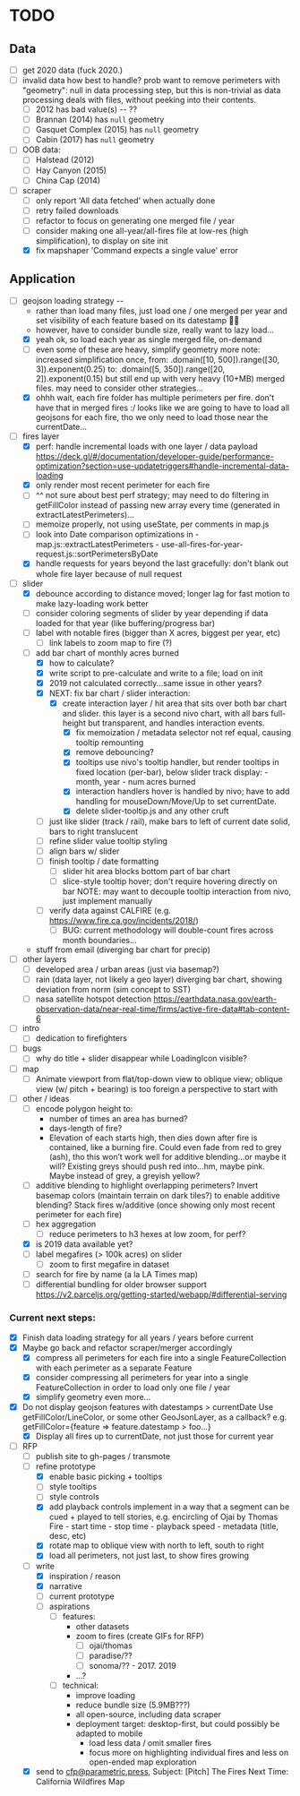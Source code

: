 # TODO

## Data

- [ ] get 2020 data (fuck 2020.)
- [ ] invalid data
      how best to handle? prob want to remove perimeters with "geometry": null
      in data processing step, but this is non-trivial as data processing deals
      with files, without peeking into their contents.
  - [ ] 2012 has bad value(s) -- ??
  - [ ] Brannan (2014) has `null` geometry
  - [ ] Gasquet Complex (2015) has `null` geometry
  - [ ] Cabin (2017) has `null` geometry
- [ ] OOB data:
  - [ ] Halstead (2012)
  - [ ] Hay Canyon (2015)
  - [ ] China Cap (2014)
- [ ] scraper
  - [ ] only report 'All data fetched' when actually done
  - [ ] retry failed downloads
  - [ ] refactor to focus on generating one merged file / year
  - [ ] consider making one all-year/all-fires file at low-res (high simplification),
        to display on site init
  - [x] fix mapshaper 'Command expects a single value' error

## Application

- [ ] geojson loading strategy --
  - rather than load many files, just load one / one merged per year
    and set visibility of each feature based on its datestamp 🤦‍♀️
  - however, have to consider bundle size, really want to lazy load...
  - [x] yeah ok, so load each year as single merged file, on-demand
  - [ ] even some of these are heavy, simplify geometry more
        note: increased simplification once,
        from: .domain([10, 500]).range([30, 3]).exponent(0.25)
        to: .domain([5, 350]).range([20, 2]).exponent(0.15)
        but still end up with very heavy (10+MB) merged files.
        may need to consider other strategies...
  - [x] ohhh wait, each fire folder has multiple perimeters per fire.
        don't have that in merged fires :/
        looks like we are going to have to load all geojsons for each fire,
        tho we only need to load those near the currentDate...
- [ ] fires layer
  - [x] perf: handle incremental loads with one layer / data payload
        https://deck.gl/#/documentation/developer-guide/performance-optimization?section=use-updatetriggers#handle-incremental-data-loading
  - [x] only render most recent perimeter for each fire
  - [ ] ^^ not sure about best perf strategy; may need to do filtering
        in getFillColor instead of passing new array every time
        (generated in extractLatestPerimeters)...
  - [ ] memoize properly, not using useState, per comments in map.js
  - [ ] look into Date comparison optimizations in - map.js::extractLatestPerimeters - use-all-fires-for-year-request.js::sortPerimetersByDate
  - [x] handle requests for years beyond the last gracefully:
        don't blank out whole fire layer because of null request
- [ ] slider
  - [x] debounce according to distance moved; longer lag for fast motion to make lazy-loading work better
  - [ ] consider coloring segments of slider by year depending if data loaded for that year (like buffering/progress bar)
  - [ ] label with notable fires (bigger than X acres, biggest per year, etc)
    - [ ] link labels to zoom map to fire (?)
  - [ ] add bar chart of monthly acres burned
    - [x] how to calculate?
    - [x] write script to pre-calculate and write to a file; load on init
    - [x] 2019 not calculated correctly...same issue in other years?
    - [x] NEXT: fix bar chart / slider interaction:
      - [x] create interaction layer / hit area that sits over both bar chart and slider. this layer is a second nivo chart, with all bars full-height but transparent, and handles interaction events.
        - [x] fix memoization / metadata selector not ref equal, causing tooltip remounting
        - [x] remove debouncing?
        - [x] tooltips
              use nivo's tooltip handler, but render tooltips in fixed location (per-bar), below slider track
              display: - month, year - num acres burned
        - [x] interaction handlers
              hover is handled by nivo; have to add handling for mouseDown/Move/Up to set currentDate.
        - [x] delete slider-tooltip.js and any other cruft
    - [ ] just like slider (track / rail), make bars to left of current date solid, bars to right translucent
    - [ ] refine slider value tooltip styling
    - [ ] align bars w/ slider
    - [ ] finish tooltip / date formatting
      - [ ] slider hit area blocks bottom part of bar chart
      - [ ] slice-style tooltip hover; don't require hovering directly on bar
            NOTE: may want to decouple tooltip interaction from nivo, just implement manually
    - [ ] verify data against CALFIRE (e.g. https://www.fire.ca.gov/incidents/2018/)
      - [ ] BUG: current methodology will double-count fires across month boundaries...
  - stuff from email (diverging bar chart for precip)
- [ ] other layers
  - [ ] developed area / urban areas (just via basemap?)
  - [ ] rain (data layer, not likely a geo layer)
        diverging bar chart, showing deviation from norm (sim concept to SST)
  - [ ] nasa satellite hotspot detection
        https://earthdata.nasa.gov/earth-observation-data/near-real-time/firms/active-fire-data#tab-content-6
- [ ] intro
  - [ ] dedication to firefighters
- [ ] bugs
  - [ ] why do title + slider disappear while LoadingIcon visible?
- [ ] map
  - [ ] Animate viewport from flat/top-down view to oblique view;
        oblique view (w/ pitch + bearing) is too foreign a perspective to start with
- [ ] other / ideas
  - [ ] encode polygon height to:
    - number of times an area has burned?
    - days-length of fire?
    - Elevation of each starts high, then dies down after fire is contained, like a burning fire. Could even fade from red to grey (ash), tho this won’t work well for additive blending...or maybe it will? Existing greys should push red into...hm, maybe pink. Maybe instead of grey, a greyish yellow?
  - [ ] additive blending to highlight overlapping perimeters?
        Invert basemap colors (maintain terrain on dark tiles?) to enable additive blending? Stack fires w/additive (once showing only most recent perimeter for each fire)
  - [ ] hex aggregation
    - [ ] reduce perimeters to h3 hexes at low zoom, for perf?
  - [x] is 2019 data available yet?
  - [ ] label megafires (> 100k acres) on slider
    - [ ] zoom to first megafire in dataset
  - [ ] search for fire by name (a la LA Times map)
  - [ ] differential bundling for older browser support
        https://v2.parceljs.org/getting-started/webapp/#differential-serving

### Current next steps:

- [x] Finish data loading strategy for all years / years before current
- [x] Maybe go back and refactor scraper/merger accordingly
  - [x] compress all perimeters for each fire into a single FeatureCollection
        with each perimeter as a separate Feature
  - [x] consider compressing all perimeters for year into a single
        FeatureCollection in order to load only one file / year
  - [x] simplify geometry even more...
- [x] Do not display geojson features with datestamps > currentDate
      Use getFillColor/LineColor, or some other GeoJsonLayer, as a callback?
      e.g. getFillColor={feature => feature.datestamp > foo...}
  - [x] Display all fires up to currentDate, not just those for current year
- [ ] RFP
  - [ ] publish site to gh-pages / transmote
  - [ ] refine prototype
    - [x] enable basic picking + tooltips
    - [ ] style tooltips
    - [ ] style controls
    - [x] add playback controls
          implement in a way that a segment can be cued + played to tell stories,
          e.g. encircling of Ojai by Thomas Fire - start time - stop time - playback speed - metadata (title, desc, etc)
    - [x] rotate map to oblique view with north to left, south to right
    - [x] load all perimeters, not just last, to show fires growing
  - [ ] write
    - [x] inspiration / reason
    - [x] narrative
    - [ ] current prototype
    - [ ] aspirations
      - [ ] features:
        - other datasets
        - zoom to fires (create GIFs for RFP)
          - [ ] ojai/thomas
          - [ ] paradise/??
          - [ ] sonoma/?? - 2017. 2019
        - ...?
      - [ ] technical:
        - improve loading
        - reduce bundle size (5.9MB???)
        - all open-source, including data scraper
        - deployment target: desktop-first, but could possibly be adapted to mobile
          - load less data / omit smaller fires
          - focus more on highlighting individual fires and less on open-ended map exploration
  - [x] send to cfp@parametric.press, Subject: [Pitch] The Fires Next Time: California Wildfires Map
